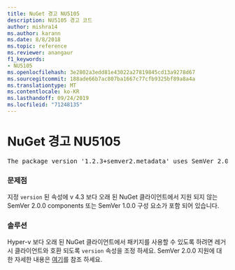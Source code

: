 ```yaml
---
title: NuGet 경고 NU5105
description: NU5105 경고 코드
author: mishra14
ms.author: karann
ms.date: 8/8/2018
ms.topic: reference
ms.reviewer: anangaur
f1_keywords:
- NU5105
ms.openlocfilehash: 3e2802a3edd81e43022a27819845cd13a9278d67
ms.sourcegitcommit: 188ade66b7ac807ba1667c77cfb9325bf89a8a4a
ms.translationtype: MT
ms.contentlocale: ko-KR
ms.lasthandoff: 09/24/2019
ms.locfileid: "71248135"
---
```

# <a name="nuget-warning-nu5105"></a>NuGet 경고 NU5105
<pre>The package version '1.2.3+semver2.metadata' uses SemVer 2.0.0 or components of SemVer 1.0.0 that are not supported on legacy clients. Change the package version to a SemVer 1.0.0 string. If the version contains a release label it must start with a letter. This message can be ignored if the package is not intended for older clients.</pre>

### <a name="issue"></a>문제점

지정 `version` 된 속성에 v 4.3 보다 오래 된 NuGet 클라이언트에서 지원 되지 않는 SemVer 2.0.0 components 또는 SemVer 1.0.0 구성 요소가 포함 되어 있습니다.


### <a name="solution"></a>솔루션

Hyper-v 보다 오래 된 NuGet 클라이언트에서 패키지를 사용할 수 있도록 하려면 레거시 클라이언트와 호환 되도록 `version` 속성을 조정 하세요. SemVer 2.0.0 지원에 대 한 자세한 내용은 [여기](https://github.com/NuGet/Home/wiki/SemVer-2.0.0-support)를 참조 하세요.

